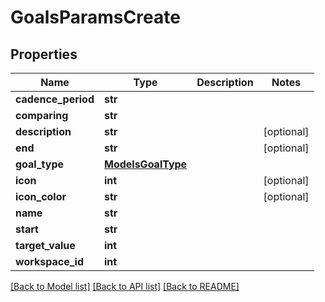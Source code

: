 # GoalsParamsCreate

## Properties

Name | Type | Description | Notes
------------ | ------------- | ------------- | -------------
**cadence_period** | **str** |  | 
**comparing** | **str** |  | 
**description** | **str** |  | [optional] 
**end** | **str** |  | [optional] 
**goal_type** | [**ModelsGoalType**](ModelsGoalType.md) |  | 
**icon** | **int** |  | [optional] 
**icon_color** | **str** |  | [optional] 
**name** | **str** |  | 
**start** | **str** |  | 
**target_value** | **int** |  | 
**workspace_id** | **int** |  | 

[[Back to Model list]](../README.md#documentation-for-models) [[Back to API list]](../README.md#documentation-for-api-endpoints) [[Back to README]](../README.md)


